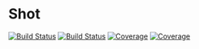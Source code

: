 # Shot

[![Build Status](https://travis-ci.com/leytzher/Shot.jl.svg?branch=master)](https://travis-ci.com/leytzher/Shot)
[![Build Status](https://ci.appveyor.com/api/projects/status/github/leytzher/Shot.jl?svg=true)](https://ci.appveyor.com/project/leytzher/Shot)
[![Coverage](https://codecov.io/gh/leytzher/Shot/branch/master/graph/badge.svg)](https://codecov.io/gh/leytzher/Shot)
[![Coverage](https://coveralls.io/repos/github/leytzher/Shot/badge.svg?branch=master)](https://coveralls.io/github/leytzher/Shot?branch=master)
